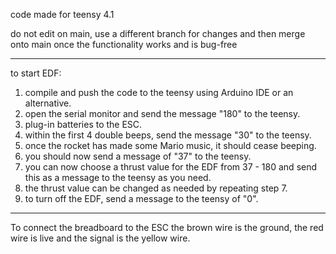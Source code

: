 code made for teensy 4.1

do not edit on main, use a different branch for changes and then merge onto main once the functionality works and is bug-free

---

to start EDF:
1. compile and push the code to the teensy using Arduino IDE or an alternative.
2. open the serial monitor and send the message "180" to the teensy.
3. plug-in batteries to the ESC.
4. within the first 4 double beeps, send the message "30" to the teensy.
5. once the rocket has made some Mario music, it should cease beeping.
6. you should now send a message of "37" to the teensy.
7. you can now choose a thrust value for the EDF from 37 - 180 and send this as a message to the teensy as you need.
8. the thrust value can be changed as needed by repeating step 7.
9. to turn off the EDF, send a message to the teensy of "0".

---

To connect the breadboard to the ESC the brown wire is the ground, the red wire is live and the signal is the yellow wire.
